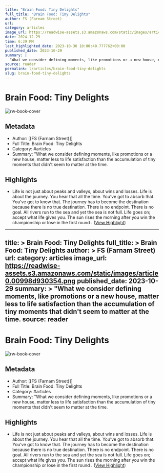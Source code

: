 ```yaml
---
title: "Brain Food: Tiny Delights"
full_title: "Brain Food: Tiny Delights"
author: FS (Farnam Street)
url: 
category: articles
image_url: https://readwise-assets.s3.amazonaws.com/static/images/article0.00998d930354.png
date: 2024-12-29
time: 6:39 PM
last_highlighted_date: 2023-10-30 10:00:40.777762+00:00
published_date: 2023-10-29
summary: |
  "What we consider defining moments, like promotions or a new house, matter less to life satisfaction than the accumulation of tiny moments that didn't seem to matter at the time.
source: reader
permalink: l/articles/brain-food-tiny-delights
slug: brain-food-tiny-delights
---
```

# Brain Food: Tiny Delights

![rw-book-cover](https://readwise-assets.s3.amazonaws.com/static/images/article0.00998d930354.png)

## Metadata
- Author: [[FS (Farnam Street)]]
- Full Title: Brain Food: Tiny Delights
- Category: #articles
- Summary: "What we consider defining moments, like promotions or a new house, matter less to life satisfaction than the accumulation of tiny moments that didn't seem to matter at the time.

## Highlights
- Life is not just about peaks and valleys, about wins and losses. Life is about the journey. You hear that all the time. You’ve got to absorb that. You’ve got to know that. The journey has to become the destination because there is no true destination. There is no endpoint. There is no goal. All rivers run to the sea and yet the sea is not full. Life goes on; accept what life gives you. The sun rises the morning after you win the championship or lose in the first round . ([View Highlight](https://read.readwise.io/read/01he00efp4w95vkgth0jeyjwat))


---
title: >
  Brain Food: Tiny Delights
full_title: >
  Brain Food: Tiny Delights
author: >
  FS (Farnam Street)
url: 
category: articles
image_url: https://readwise-assets.s3.amazonaws.com/static/images/article0.00998d930354.png
published_date: 2023-10-29
summary: >
  "What we consider defining moments, like promotions or a new house, matter less to life satisfaction than the accumulation of tiny moments that didn't seem to matter at the time.
source: reader
---
# Brain Food: Tiny Delights

![rw-book-cover](https://readwise-assets.s3.amazonaws.com/static/images/article0.00998d930354.png)

## Metadata
- Author: [[FS (Farnam Street)]]
- Full Title: Brain Food: Tiny Delights
- Category: #articles
- Summary: "What we consider defining moments, like promotions or a new house, matter less to life satisfaction than the accumulation of tiny moments that didn't seem to matter at the time.

## Highlights
- Life is not just about peaks and valleys, about wins and losses. Life is about the journey. You hear that all the time. You’ve got to absorb that. You’ve got to know that. The journey has to become the destination because there is no true destination. There is no endpoint. There is no goal. All rivers run to the sea and yet the sea is not full. Life goes on; accept what life gives you. The sun rises the morning after you win the championship or lose in the first round . ([View Highlight](https://read.readwise.io/read/01he00efp4w95vkgth0jeyjwat))


